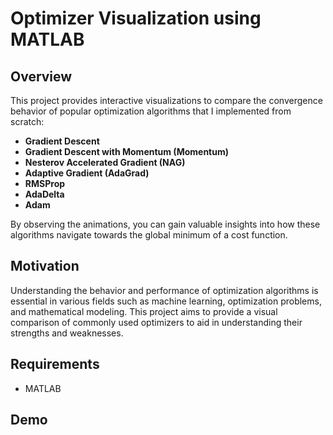 # Optimizer Visualization using MATLAB
## Overview
This project provides interactive visualizations to compare the convergence behavior of popular optimization algorithms that I implemented from scratch: 
* __Gradient Descent__
* __Gradient Descent with Momentum (Momentum)__
* __Nesterov Accelerated Gradient (NAG)__
* __Adaptive Gradient (AdaGrad)__
* __RMSProp__
* __AdaDelta__
* __Adam__
  
By observing the animations, you can gain valuable insights into how these algorithms navigate towards the global minimum of a cost function.

## Motivation
Understanding the behavior and performance of optimization algorithms is essential in various fields such as machine learning, optimization problems, and mathematical modeling. This project aims to provide a visual comparison of commonly used optimizers to aid in understanding their strengths and weaknesses.

## Requirements
* MATLAB

## Demo
